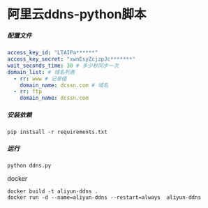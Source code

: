 # 阿里云ddns-python脚本

##### 配置文件

```yaml
access_key_id: "LTAIPa******"
access_key_secret: "xwnEsyZcjzpJc*******"
wait_seconds_time: 30 # 多少秒同步一次
domain_list: # 域名列表
  - rr: www # 记录值
    domain_name: dcssn.com # 域名
  - rr: ftp
    domain_name: dcssn.com
```

##### 安装依赖

```
pip instsall -r requirements.txt
```

##### 运行

```
python ddns.py
```
docker
```
docker build -t aliyun-ddns .
docker run -d --name=aliyun-ddns --restart=always  aliyun-ddns
```
